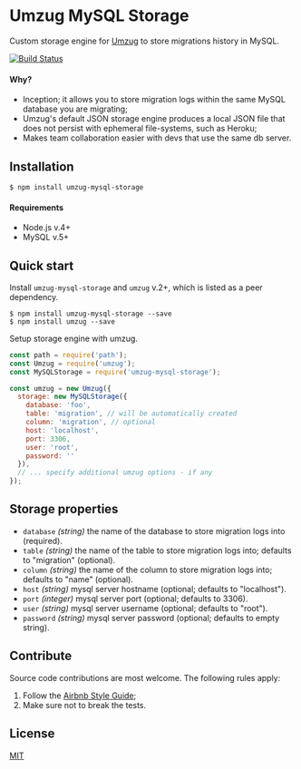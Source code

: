 # Umzug MySQL Storage

Custom storage engine for [Umzug](https://github.com/sequelize/umzug) to store migrations history in MySQL.

[![Build Status](https://travis-ci.org/controlly/umzug-mysql-storage.svg?branch=master)](https://travis-ci.org/controlly/umzug-mysql-storage)

#### Why?

* Inception; it allows you to store migration logs within the same MySQL database you are migrating;
* Umzug's default JSON storage engine produces a local JSON file that does not persist with ephemeral file-systems, such as Heroku;
* Makes team collaboration easier with devs that use the same db server.

## Installation

```
$ npm install umzug-mysql-storage
```

#### Requirements

* Node.js v.4+
* MySQL v.5+

## Quick start

Install `umzug-mysql-storage` and `umzug` v.2+, which is listed as a peer dependency.

```
$ npm install umzug-mysql-storage --save
$ npm install umzug --save
```

Setup storage engine with umzug.

```javascript
const path = require('path');
const Umzug = require('umzug');
const MySQLStorage = require('umzug-mysql-storage');

const umzug = new Umzug({
  storage: new MySQLStorage({
    database: 'foo',
    table: 'migration', // will be automatically created
    column: 'migration', // optional
    host: 'localhost',
    port: 3306,
    user: 'root',
    password: ''
  }),
  // ... specify additional umzug options - if any
});
```

## Storage properties

* `database` _(string)_ the name of the database to store migration logs into (required).
* `table` _(string)_ the name of the table to store migration logs into; defaults to "migration" (optional).
* `column` _(string)_ the name of the column to store migration logs into; defaults to "name" (optional).
* `host` _(string)_ mysql server hostname (optional; defaults to "localhost").
* `port` _(integer)_ mysql server port (optional; defaults to 3306).
* `user` _(string)_ mysql server username (optional; defaults to "root").
* `password` _(string)_ mysql server password (optional; defaults to empty string).

## Contribute

Source code contributions are most welcome. The following rules apply:

1. Follow the [Airbnb Style Guide](https://github.com/airbnb/javascript);
2. Make sure not to break the tests.

## License

[MIT](LICENSE)
